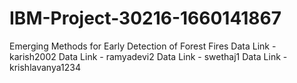 # IBM-Project-30216-1660141867
Emerging Methods for Early Detection of Forest Fires
Data Link - karish2002
Data Link - ramyadevi2
Data Link - swethaj1
Data Link - krishlavanya1234
